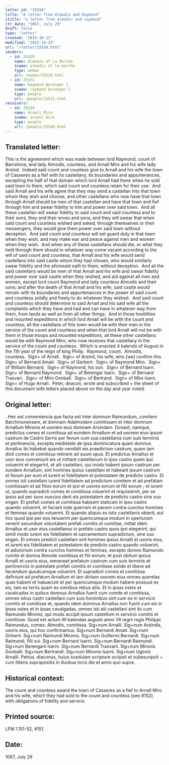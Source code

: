 ```yaml
---
letter_id: "25550"
title: "A letter from Almodis and Raymond"
ititle: "a letter from almodis and raymond"
ltr_date: "1067, July 29"
draft: false
type: "letter"
created: "2015-10-13"
modified: "2015-10-23"
url: "/letter/25550.html"
senders:
  - id: 25529
    name: Almodis of La Marche
    iname: almodis of la marche
    type: woman
    url: /woman/25529.html
  - id: 25531
    name: Raymond Berengar I
    iname: raymond berengar i
    type: people
    url: /people/25531.html
receivers:
  - id: 25549
    name: Arnall Miro
    iname: arnall miro
    type: people
    url: /people/25549.html
---
```

<h2> Translated letter:</h2><p>This is the agreement which was made between lord Raymond, count of Barcelona, and lady Almodis, countess, and Arnall Miro and his wife lady Arsind.&nbsp; Indeed said count and countess give to Arnall and his wife the town of Casseres as a fief with its castellany, its boundaries and appurtenances, excepting the half of that domain which lord Arnall had there when he sold said town to them, which said count and countess retain for their use.&nbsp; And said Arnall and his wife agree that they may send a castellan into that town whom they wish and choose, and other castellans who now have that town through Arnall should be men of that castellan and have that town and fief through him and swear fidelity to him and power over said town.&nbsp; And all these castellan will swear fidelity to said count and said countess and to their sons, they and their wives and sons; and they will swear that when said count and countess wished and asked, through themselves or their messengers, they would give them power over said town without deception.&nbsp; And said count and countess will set guard duty in that town when they wish, and may make war and peace against men and women when they wish.&nbsp; And when any of these castellans should die, or what they held through them should in whatever way come vacant according to the will of said count and countess, that Arnall and his wife would send castellans into said castle whom they had chosen, who would similarly swear fidelity and the aforesaid oath to them, without deception.&nbsp; And all the said castellans would be men of that Arnall and his wife and swear fidelity and power over said castle when they wished, and aid against all men and women, except lord count Raymond and lady countess Almodis and their sons; and after the death of that Arnall and his wife, said castle would remain with its boundaries and appurtenances in the power of said count and countess solidly and freely to do whatever they wished.&nbsp; And said count and countess should determine to said Arnall and his said wife all the complaints which they have and had and can have in whatever way from them, from lands as well as from all other things.&nbsp; And in those hostilities and mounted expeditions in which lord Arnall will be with the count and countess, all the castellans of this town would be with their men in the service of the count and countess and when that lord Arnall will not be with them in those troops and mounted expeditions, all these other castellans would be with Raymond Miro, who now receives that castellany in the service of the count and countess.&nbsp; Which is enacted 4 kalends of August in the 7th year of the reign of king Philip.&nbsp; Raymond, count.&nbsp; Almodis, countess.&nbsp; Sign+ of Arnall.&nbsp; Sign+ of Arsind, his wife, who [we] confirm this. Sign+ of Bernard Amati.&nbsp; Sign+ of Gerbert.&nbsp; Sign+ of Raymond Miro.&nbsp; Sign+ of William Bernard. &nbsp;Sign+ of Raymond, his son.&nbsp; Sign+ of Bernard Isarn.&nbsp; Sign+ of Bernard Raymond.&nbsp; Sign+ of Berengar Isarn.&nbsp; Sign+ of Bernard Trasvari.&nbsp; Sign+ of Miro Gonball.&nbsp; Sign+ of Bertrand.&nbsp; Sign+ of Miro Isarn.&nbsp;&nbsp; Sign+ of Hugo Arnall.&nbsp; Peter, deacon, wrote and subscribed + the sheet of this document with letters placed above on the day and year noted.</p><h2 class="mt-4"> Original letter:</h2><p>. Hec est conveniencia que facta est inter domnum Raimundum, comitem Barchinonensem, et domnam Adalmodem comitissam et inter dom­num Arnallum Mironis et uxorem eius domnam Arsindam. Donant, namque, predictus comes et comitissa ad eundem Arnallum et ad uxorem eius ipsum castrum de Castro Serris per fevum cum sua castellania cum suis terminis et pertinenciis, excepta medietate de ipsa dominicatura quam domnus Arnallus ibi habebat quando vendidit eis praedictum castrum, quam iam dicti comes et comitissa retinent ad suum opus. Et predictus Arnallus et uxor eius conveniunt eis ut mittant castellanum in ipso castro quem ipsi voluerint et elegerint, et alii castellani, qui modo habent ipsum castrum per eundem Arnallum, sint homines ipsius castellani et habeant ipsum castrum et fevum per eum et iurent ei fidelitatem et potestatem de predicto castro. Et omnes isti castellani iurent fidelitatem ad predictum comitem et ad prefatam comitissam et ad filios eorum et ipsi et uxores eorum et filii eorum ; et iurent ut, quando supradicti comes et comitissa voluerint et requisierint, per se ipsos aut per suos nuncios dent eis potestatem de predicto castro sine suo engan. Et prefati comes et comitissa habeant staticam in ipso castro quando voluerint, et faciant inde guerram et pacem contra cunctos homines et feminas quando vo­luerint. Et quando aliquis ex istis castellanis obierit, aut hoc quod ipsi per eos tenuerint per quemcumque modum in operturam venerit secundum voluntatem prefati comitis et comitise, mittat idem Arnallus et uxor eius castellanos in prefato castro quos ipsi elegerint, qui simili modo iurent eis fidelitatem et sacramentum supradictum, sine suo engan. Et omnes predicti castellani sint homines ipsius Arnalli et uxoris eius, et iurent eis fidelitatem et potestatem de predicto castro quando volue­rint, et adiutorium contra cunctos homines et feminas, excepto domno Raimundo comite et domna Almode comitissa et filii eorum; et post obitum ipsius Arnalli et uxoris eius, remaneat prefatum castrum cum suis terminis et pertinenciis in potestate prefati comitis et comitisse solide et libere ad faciendum quodcumque voluerint. Et supradicti comes et co­mitissa definiunt ad prefatum Arnallum et iam dictam uxorem eius omnes querelas quas habent et habuerunt et per quemcumque modum habere possuut ex eis, tam ex terris quam ex omnibus rebus aliis. Et in ipsas ostes et cavalcadas in quibus domnus Arnallus fuerit cum comite et comitissa, omnes istius castri castellani cum suis hominibus sint cum eo in servicio comitis et comitisse et, quando idem dominus Arnallus non fuerit cum eis in ipsas ostes et in ipsas cavalgadas, omnes isti alii castellani sint ibi cum Raimundo Mironis, qui modo accipit ipsum castellum in servicio comitis et comitisse. Quod est actum IIII kalendas augusti anno VII regni regis Philippi. Raimundus, comes. Almodis, comitissa. Sig+num Arnalli. Sig+num Arsindis, uxoris eius, qui hoc confirmamus. Sig+num Bernardi Amati. Sig+num Girberti. Sig+num Raimundi Mironis. Sig+num Guillermi Bernardi. Sig+num Raimundi, filii sui. Sig+num Bernard Isarni. Sig+num Bernardi Raimundi. Sig+num Berengarii Isarni. Sig+num Bernardi Trasvarii. Sig+num Mironis Gonballi. Sig+num Bertrandi. Sig+num Mironis Isarni. Sig+num Ugonis Arnalli. Petrus. diaconus, huius scedulam scripture scripsit et subescripsit + cum litteris suprapositis in duobus locis die et anno quo supra.&nbsp;</p><h2 class="mt-4"> Historical context:</h2><p>The count and countess award the town of Casseres as a fief to Arnall Miro and his wife, which they had sold to the count and countess (see #152), with obligations of fidelity and service.</p><h2 class="mt-4"> Printed source:</h2><p>LFM 1.151-52, #151.</p><h2 class="mt-4"> Date:</h2>1067, July 29